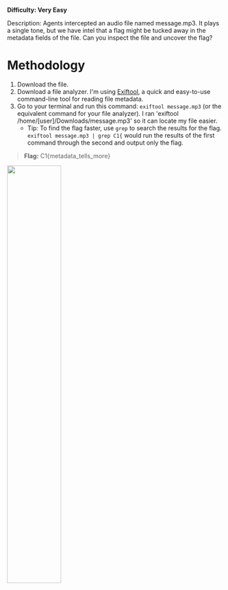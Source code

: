 **Difficulty: Very Easy**

Description: Agents intercepted an audio file named message.mp3. It plays a single tone, but we have intel that a flag might be tucked away in the metadata fields of the file. Can you inspect the file and uncover the flag?

# Methodology
1. Download the file.
2. Download a file analyzer. I'm using [Exiftool](https://exiftool.org/), a quick and easy-to-use command-line tool for reading file metadata.
3. Go to your terminal and run this command: `exiftool message.mp3` (or the equivalent command for your file analyzer). I ran 'exiftool /home/[user]/Downloads/message.mp3' so it can locate my file easier.
   - Tip: To find the flag faster, use `grep` to search the results for the flag. `exiftool message.mp3 | grep C1{` would run the results of the first command through the second and output only the flag.

> **Flag:** C1{metadata_tells_more}

<img src="https://github.com/user-attachments/assets/fc00e6be-2aeb-4aa4-9612-a30b86177875" width="50%" height="50%">
